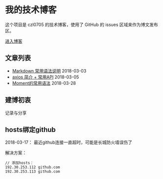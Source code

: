 # 我的技术博客
这个项目是 czl0705 的技术博客，使用了 GitHub 的 issues 区域来作为博文发布区。

[进入博客](https://github.com/czl0705/blog/issues)

## 文章列表
- [Markdown 常用语法说明](https://github.com/czl0705/blog/issues/2) 2018-03-03
- [axios 简介 + 常用API](https://github.com/czl0705/blog/issues/3) 2018-03-05
- [Moment的常用语法](https://github.com/czl0705/blog/issues/9) 2018-03-28
## 建博初衷
记录与分享

## hosts绑定github
2018-03-17： 最近github连接一直超时，可能是长城防火墙误伤了

解决方案：

```
// 添加hosts：
192.30.253.112 github.com
192.30.253.113 github.com
```